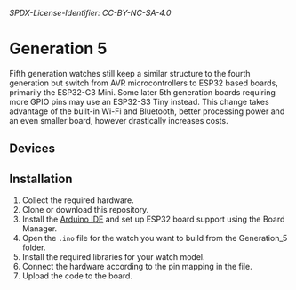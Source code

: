 *SPDX-License-Identifier: CC-BY-NC-SA-4.0*

# Generation 5

Fifth generation watches still keep a similar structure to the fourth generation but switch from AVR microcontrollers to ESP32 based boards, primarily the ESP32-C3 Mini. Some later 5th generation boards requiring more GPIO pins may use an ESP32-S3 Tiny instead. This change takes advantage of the built-in Wi-Fi and Bluetooth, better processing power and an even smaller board, however drastically increases costs.

## Devices

## Installation

1. Collect the required hardware.
2. Clone or download this repository.
3. Install the [Arduino IDE](https://www.arduino.cc/en/software) and set up ESP32 board support using the Board Manager.
4. Open the `.ino` file for the watch you want to build from the Generation_5 folder.
5. Install the required libraries for your watch model.
6. Connect the hardware according to the pin mapping in the file.
8. Upload the code to the board.